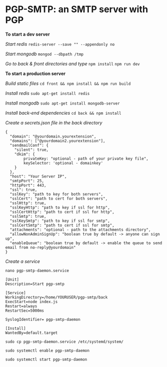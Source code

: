 # **PGP-SMTP: an SMTP server with PGP**

**To start a dev server**

_Start redis_ `redis-server --save "" --appendonly no`

_Start mongodb_ `mongod --dbpath /tmp`

_Go to back & front directories and type_ `npm install` `npm run dev`


**To start a production server**

_Build static files_ `cd front && npm install && npm run build`

_Install redis_ `sudo apt-get install redis`

_Install mongodb_ `sudo apt-get install mongodb-server`

_Install back-end dependencies_ `cd back && npm install`

_Create a secrets.json file in the back directory_

```
{
  "domain": "@yourdomain.yourextension",
  "domains": ["@yourdomain2.yourextension"],
  "sendmailConf": {
    "silent": true,
    "dkim": {
        privateKey: "optional - path of your private key file",
        keySelector: 'optional - domainkey'
    }
  },
  "host": "Your Server IP",
  "smtpPort": 25,
  "httpPort": 443,
  "ssl": true,
  "sslKey": "path to key for both servers",
  "sslCert": "path to cert for both servers",
  "sslHttp": true,
  "sslKeyHttp": "path to key if ssl for http",
  "sslCertHttp": "path to cert if ssl for http",
  "sslSmtp": true,
  "sslKeySmtp": "path to key if ssl for smtp",
  "sslCertSmtp": "path to cert if ssl for smtp",
  "attachments": "optional - path to the attachments directory",
  "allowNonAdminSignUp": "boolean true by default -> anyone can sign up",
  "enableQueue": "boolean true by default -> enable the queue to send email from no-reply@yourdomain"
}
```

_Create a service_

`nano pgp-smtp-daemon.service`

```
[Unit]
Description=Start pgp-smtp

[Service]
WorkingDirectory=/home/YOURUSER/pgp-smtp/back
ExecStart=node index.js
Restart=always
RestartSec=5000ms

SyslogIdentifier= pgp-smtp-daemon

[Install]
WantedBy=default.target

```
`sudo cp pgp-smtp-daemon.service /etc/systemd/system/`

`sudo systemctl enable pgp-smtp-daemon `

`sudo systemctl start pgp-smtp-daemon`